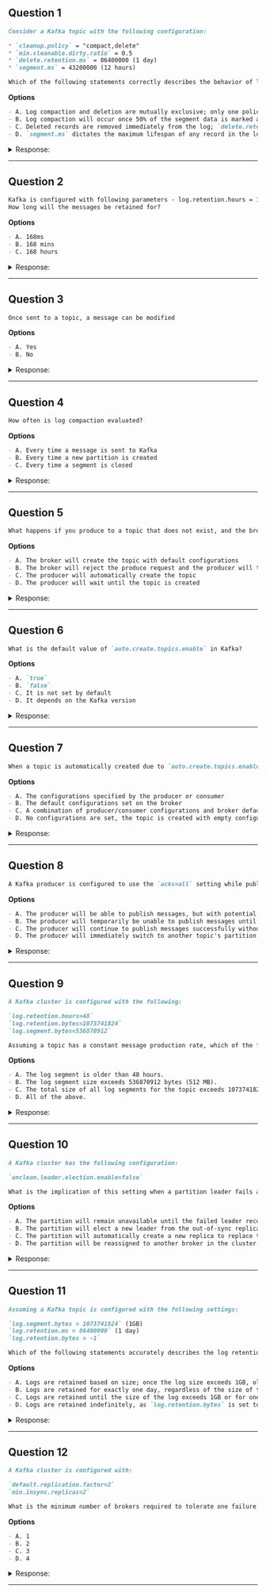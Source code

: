 ## Question 1

```markdown
Consider a Kafka topic with the following configuration:

* `cleanup.policy` = "compact,delete"
* `min.cleanable.dirty.ratio` = 0.5
* `delete.retention.ms` = 86400000 (1 day)
* `segment.ms` = 43200000 (12 hours)

Which of the following statements correctly describes the behavior of log compaction and deletion for this topic?

```

**Options**

```markdown
- A. Log compaction and deletion are mutually exclusive; only one policy can be active at any time.
- B. Log compaction will occur once 50% of the segment data is marked as dirty, and logs older than 1 day will be deleted.
- C. Deleted records are removed immediately from the log; `delete.retention.ms` specifies the retention time for all records.
- D. `segment.ms` dictates the maximum lifespan of any record in the log, after which it is eligible for compaction or deletion.
```

<details><summary>Response:</summary>

**Answer:** B

**Explanation:**

```markdown
Kafka supports both compaction and deletion on a topic when `cleanup.policy = compact,delete`.

- Compaction triggers once 50% of a segment is dirty (`min.cleanable.dirty.ratio = 0.5`).
- `delete.retention.ms` specifies how long tombstones (delete markers) are retained (1 day here).
- `segment.ms` controls segment roll frequency, not record retention duration.

- A. Incorrect — compaction and deletion can co-exist.
- B. Correct — reflects actual behavior.
- C. Incorrect — deleted records (tombstones) are kept for retention time.
- D. Incorrect — segment.ms rolls segments, doesn't control retention directly.
```

</details>

---

## Question 2

```markdown
Kafka is configured with following parameters - log.retention.hours = 168 log.retention.minutes = 168 log.retention.ms = 168  
How long will the messages be retained for?
```

**Options**

```markdown
- A. 168ms
- B. 168 mins
- C. 168 hours
```

<details><summary>Response:</summary>

**Answer:** C

**Explanation:**

```markdown
If more than one similar config is specified, the smaller unit size will take precedence.  
Here all three are set to 168, but Kafka will use the largest unit value that makes sense for retention, which is hours in this case.

- A. Incorrect — milliseconds is the smallest unit but 168 ms is very short retention.
- B. Incorrect — minutes would be shorter retention.
- C. Correct — messages will be retained for 168 hours.
```

</details>

---

## Question 3

```markdown
Once sent to a topic, a message can be modified
```

**Options**

```markdown
- A. Yes
- B. No
```

<details><summary>Response:</summary>

**Answer:** B

**Explanation:**

```markdown
Kafka logs are append-only and the data is immutable. Once a message is written to a topic partition, it cannot be modified.

- A. Incorrect — messages are immutable.
- B. Correct — messages cannot be modified.
```

</details>

---

## Question 4

```markdown
How often is log compaction evaluated?
```

**Options**

```markdown
- A. Every time a message is sent to Kafka
- B. Every time a new partition is created
- C. Every time a segment is closed
```

<details><summary>Response:</summary>

**Answer:** C

**Explanation:**

```markdown
Log compaction is evaluated every time a segment is closed. It will be triggered if enough data is "dirty" based on the dirty ratio configuration.

- A. Incorrect — compaction is not evaluated on every message.
- B. Incorrect — partition creation does not trigger compaction.
- C. Correct — compaction is evaluated on segment close.
```

</details>

---

## Question 5

```markdown
What happens if you produce to a topic that does not exist, and the broker setting `auto.create.topics.enable` is set to `false`?

```

**Options**

```markdown
- A. The broker will create the topic with default configurations
- B. The broker will reject the produce request and the producer will throw an exception
- C. The producer will automatically create the topic
- D. The producer will wait until the topic is created
```

<details><summary>Response:</summary>

**Answer:** B

**Explanation:**

```markdown
When `auto.create.topics.enable=false`, Kafka disallows topic creation on demand. The broker rejects produce requests for non-existent topics, causing producer exceptions.

- A. False — no topic creation when disabled.
- B. Correct — broker rejects and producer errors out.
- C. False — producer does not create topics.
- D. False — producer will not wait, it fails immediately.
```

</details>

---

## Question 6

```markdown
What is the default value of `auto.create.topics.enable` in Kafka?

```

**Options**

```markdown
- A. `true`
- B. `false`
- C. It is not set by default
- D. It depends on the Kafka version
```

<details><summary>Response:</summary>

**Answer:** A

**Explanation:**

```markdown
By default, Kafka has `auto.create.topics.enable` set to `true`. This means topics are auto-created upon first access unless this is explicitly disabled.

- A. Correct — default is true.
- B. False — not default.
- C. False — there is a default setting.
- D. Not generally true; defaults are stable across versions.
```

</details>

---

## Question 7

```markdown
When a topic is automatically created due to `auto.create.topics.enable` being `true`, what configurations are used for the new topic?

```

**Options**

```markdown
- A. The configurations specified by the producer or consumer
- B. The default configurations set on the broker
- C. A combination of producer/consumer configurations and broker defaults
- D. No configurations are set, the topic is created with empty configuration
```

<details><summary>Response:</summary>

**Answer:** B

**Explanation:**

```markdown
Kafka uses the broker's default topic configurations like `num.partitions` and `default.replication.factor` when auto-creating a topic. Client-side configs are ignored.

- A. False — client configs are ignored for auto-creation.
- B. Correct — broker defaults are applied.
- C. False — no mix of configs.
- D. False — defaults are applied, not empty.
```

</details>

---

## Question 8

```markdown
A Kafka producer is configured to use the `acks=all` setting while publishing messages to a topic partition that has a replication factor of 3. The topic is also configured with `min.insync.replicas=2`. Broker A hosts the current leader for this partition, while Brokers B and C host the replicas. Due to unforeseen circumstances, both Broker B and Broker C go offline simultaneously. What is the impact on the producer's ability to successfully publish messages to this partition?

```

**Options**

```markdown
- A. The producer will be able to publish messages, but with potential data loss.
- B. The producer will temporarily be unable to publish messages until at least one replica broker comes back online.
- C. The producer will continue to publish messages successfully without any impact.
- D. The producer will immediately switch to another topic's partition that has all replicas available.
```

<details><summary>Response:</summary>

**Answer:** B

**Explanation:**

```markdown
With `acks=all` and `min.insync.replicas=2`, the producer needs acknowledgments from the leader plus at least one ISR replica. If both replicas go offline, ISR count drops below 2, so the producer cannot publish until a replica rejoins.

- A. False — no publishing possible, not just data loss.
- B. Correct — producer blocks until ISR recovers.
- C. False — publishing is impacted.
- D. False — producer doesn't switch partitions automatically.
```

</details>

---

## Question 9

```markdown
A Kafka cluster is configured with the following:

`log.retention.hours=48`  
`log.retention.bytes=1073741824`  
`log.segment.bytes=536870912`

Assuming a topic has a constant message production rate, which of the following factors will trigger a log segment to be eligible for deletion?
```

**Options**

```markdown
- A. The log segment is older than 48 hours.
- B. The log segment size exceeds 536870912 bytes (512 MB).
- C. The total size of all log segments for the topic exceeds 1073741824 bytes (1 GB).
- D. All of the above.
```

<details><summary>Response:</summary>

**Answer:** D

**Explanation:**

```markdown
Kafka retention policies combine time and size limits:  
- Segments older than 48 hours are eligible for deletion.  
- Segment size exceeding 512 MB can trigger rolling and deletion.  
- Total log size exceeding 1 GB triggers deletion of oldest segments.  

- A. Correct — time-based retention.
- B. Correct — segment size affects segment rolling.
- C. Correct — total size triggers deletion of old segments.
- D. Correct — all factors apply.
```

</details>

---

## Question 10

```markdown
A Kafka cluster has the following configuration:

`unclean.leader.election.enable=false`

What is the implication of this setting when a partition leader fails and there are no in-sync replicas (ISRs) available?
```

**Options**

```markdown
- A. The partition will remain unavailable until the failed leader recovers.
- B. The partition will elect a new leader from the out-of-sync replicas to maintain availability.
- C. The partition will automatically create a new replica to replace the failed leader.
- D. The partition will be reassigned to another broker in the cluster.
```

<details><summary>Response:</summary>

**Answer:** A

**Explanation:**

```markdown
When `unclean.leader.election.enable=false`, Kafka disallows election of a leader from out-of-sync replicas.  
So if no ISR is available after leader failure, the partition remains unavailable to preserve data consistency.

- A. Correct — partition remains unavailable until original leader recovers.
- B. Incorrect — election from out-of-sync replicas is disabled.
- C. Incorrect — Kafka does not create replicas automatically.
- D. Incorrect — partition is not reassigned automatically.
```

</details>

---

## Question 11

```markdown
Assuming a Kafka topic is configured with the following settings:

`log.segment.bytes = 1073741824` (1GB)  
`log.retention.ms = 86400000` (1 day)  
`log.retention.bytes = -1`

Which of the following statements accurately describes the log retention policy for this Kafka topic?
```

**Options**

```markdown
- A. Logs are retained based on size; once the log size exceeds 1GB, older segments are deleted.
- B. Logs are retained for exactly one day, regardless of the size of the log.
- C. Logs are retained until the size of the log exceeds 1GB or for one day, whichever comes first.
- D. Logs are retained indefinitely, as `log.retention.bytes` is set to -1, overriding other retention configurations.
```

<details><summary>Response:</summary>

**Answer:** B

**Explanation:**

```markdown
- `log.retention.ms = 86400000` enables time-based retention (1 day).  
- `log.retention.bytes = -1` disables size-based retention.  
- `log.segment.bytes` controls segment file size, not retention policy.

Thus, logs are retained based on time only (1 day), ignoring size.

- A. Incorrect — size-based retention is disabled.
- B. Correct — logs retained for one day regardless of size.
- C. Incorrect — size limit is ignored.
- D. Incorrect — logs are not retained indefinitely.
```

</details>

---

## Question 12

```markdown
A Kafka cluster is configured with:

`default.replication.factor=2`  
`min.insync.replicas=2`

What is the minimum number of brokers required to tolerate one failure and still serve write requests?
```

**Options**

```markdown
- A. 1
- B. 2
- C. 3
- D. 4
```

<details><summary>Response:</summary>

**Answer:** C

**Explanation:**

```markdown
`min.insync.replicas=2` means two replicas must acknowledge writes.  
To tolerate one broker failure while maintaining two in-sync replicas, you need **3 brokers** in total.

- A. Incorrect — one broker cannot meet insync requirements.
- B. Incorrect — two brokers cannot tolerate one failure and still maintain 2 ISRs.
- C. Correct — three brokers allow one failure and 2 ISRs remain.
- D. Incorrect — more than needed.
```

</details>

---
